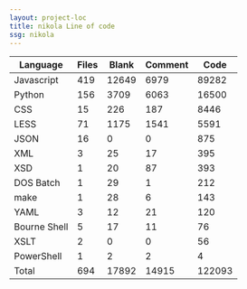 ```yaml
---
layout: project-loc
title: nikola Line of code
ssg: nikola
---
```

<div class="table-responsive">
<table class="table">
<thead><tr>
<th>Language</th>
<th>Files</th>
<th>Blank</th>
<th>Comment</th>
<th>Code</th>
</tr></thead><tbody>
<tr><td>Javascript</td><td> 419</td><td> 12649</td><td> 6979</td><td> 89282</td></tr>
<tr><td>Python</td><td> 156</td><td> 3709</td><td> 6063</td><td> 16500</td></tr>
<tr><td>CSS</td><td> 15</td><td> 226</td><td> 187</td><td> 8446</td></tr>
<tr><td>LESS</td><td> 71</td><td> 1175</td><td> 1541</td><td> 5591</td></tr>
<tr><td>JSON</td><td> 16</td><td> 0</td><td> 0</td><td> 875</td></tr>
<tr><td>XML</td><td> 3</td><td> 25</td><td> 17</td><td> 395</td></tr>
<tr><td>XSD</td><td> 1</td><td> 20</td><td> 87</td><td> 393</td></tr>
<tr><td>DOS Batch</td><td> 1</td><td> 29</td><td> 1</td><td> 212</td></tr>
<tr><td>make</td><td> 1</td><td> 28</td><td> 6</td><td> 143</td></tr>
<tr><td>YAML</td><td> 3</td><td> 12</td><td> 21</td><td> 120</td></tr>
<tr><td>Bourne Shell</td><td> 5</td><td> 17</td><td> 11</td><td> 76</td></tr>
<tr><td>XSLT</td><td> 2</td><td> 0</td><td> 0</td><td> 56</td></tr>
<tr><td>PowerShell</td><td> 1</td><td> 2</td><td> 2</td><td> 4</td></tr>
<tr><td>Total</td><td>694</td><td>17892</td><td>14915</td><td>122093</td></tr>
</tbody></table></div>
